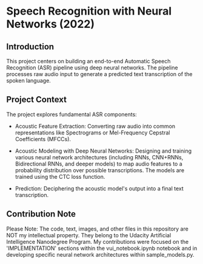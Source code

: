 # Speech Recognition with Neural Networks (2022)

## Introduction

This project centers on building an end-to-end Automatic Speech Recognition (ASR) pipeline using deep neural networks. The pipeline processes raw audio input to generate a predicted text transcription of the spoken language.

## Project Context

The project explores fundamental ASR components:

* Acoustic Feature Extraction: Converting raw audio into common representations like Spectrograms or Mel-Frequency Cepstral Coefficients (MFCCs).

* Acoustic Modeling with Deep Neural Networks: Designing and training various neural network architectures (including RNNs, CNN+RNNs, Bidirectional RNNs, and deeper models) to map audio features to a probability distribution over possible transcriptions. The models are trained using the CTC loss function.

* Prediction: Deciphering the acoustic model's output into a final text transcription.

## Contribution Note

Please Note: The code, text, images, and other files in this repository are NOT my intellectual property. They belong to the Udacity Artificial Intelligence Nanodegree Program. My contributions were focused on the 'IMPLEMENTATION' sections within the vui_notebook.ipynb notebook and in developing specific neural network architectures within sample_models.py.
